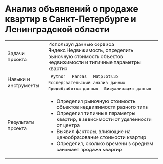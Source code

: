 #  Анализ объявлений о продаже квартир в Санкт-Петербурге и Ленинградской области  
<table>
    <tr>
        <td>Задачи проекта</td>
        <td>Используя данные сервиса Яндекс.Недвижимость, определить рыночную стоимость объектов недвижимости и типичные параметры квартир</td>
    </tr>
    <tr>
        <td>Навыки и инструменты</td>
        <td> 
          <code> Python </code>
          <code> Pandas </code>
          <code> Matplotlib </code>
          <code> Исследовательский анализ данных </code>
          <code> Предобработка данных </code>
          <code> Визуализация данных </code>
        </td>
    </tr>
    <tr>
        <td>Результаты проекта</td>
        <td> 
          <ul>
            <li>Определил рыночную стоимость объектов недвижимости разного типа</li>
            <li>Определил типичные параметры квартир, в зависимости от удаленности от центра</li>
            <li>Выявил факторы, влияющие на ценообразование стоимости квартир</li>
            <li>Определил, сколько времени в среднем занимает продажа квартир</li>
          </ul>
        </td>
    </tr>
</table>
